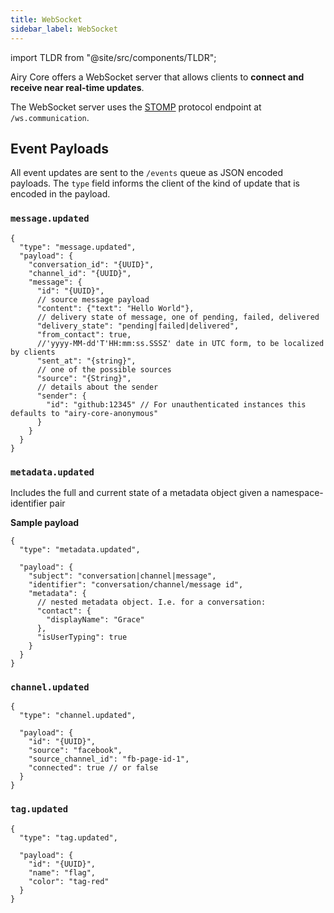 ```yaml
---
title: WebSocket
sidebar_label: WebSocket
---
```


import TLDR from "@site/src/components/TLDR";

<TLDR>

Airy Core offers a WebSocket server that allows clients to **connect and receive
near real-time updates**.

</TLDR>

The WebSocket server uses the
[STOMP](https://en.wikipedia.org/wiki/Streaming_Text_Oriented_Messaging_Protocol)
protocol endpoint at `/ws.communication`.

## Event Payloads

All event updates are sent to the `/events` queue as JSON encoded payloads. The
`type` field informs the client of the kind of update that is encoded in the
payload.

### `message.updated`

```json5
{
  "type": "message.updated",
  "payload": {
    "conversation_id": "{UUID}",
    "channel_id": "{UUID}",
    "message": {
      "id": "{UUID}",
      // source message payload
      "content": {"text": "Hello World"},
      // delivery state of message, one of pending, failed, delivered
      "delivery_state": "pending|failed|delivered",
      "from_contact": true,
      //'yyyy-MM-dd'T'HH:mm:ss.SSSZ' date in UTC form, to be localized by clients
      "sent_at": "{string}",
      // one of the possible sources
      "source": "{String}",
      // details about the sender
      "sender": {
        "id": "github:12345" // For unauthenticated instances this defaults to "airy-core-anonymous"
      }
    }
  }
}
```

### `metadata.updated`

Includes the full and current state of a metadata object given a namespace-identifier pair

**Sample payload**

```json5
{
  "type": "metadata.updated",

  "payload": {
    "subject": "conversation|channel|message",
    "identifier": "conversation/channel/message id",
    "metadata": {
      // nested metadata object. I.e. for a conversation:
      "contact": {
        "displayName": "Grace"
      },
      "isUserTyping": true
    }
  }
}
```

### `channel.updated`

```json5
{
  "type": "channel.updated",

  "payload": {
    "id": "{UUID}",
    "source": "facebook",
    "source_channel_id": "fb-page-id-1",
    "connected": true // or false
  }
}
```

### `tag.updated`

```json5
{
  "type": "tag.updated",

  "payload": {
    "id": "{UUID}",
    "name": "flag",
    "color": "tag-red"
  }
}
```
